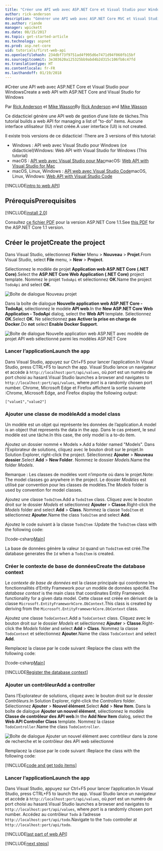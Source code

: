 ```yaml
---
title: "Créer une API web avec ASP.NET Core et Visual Studio pour Windows"
author: rick-anderson
description: "Générer une API web avec ASP.NET Core MVC et Visual Studio pour Windows"
ms.author: riande
manager: wpickett
ms.date: 08/15/2017
ms.topic: get-started-article
ms.technology: aspnet
ms.prod: asp.net-core
uid: tutorials/first-web-api
ms.openlocfilehash: 234dbf73f9751ad4f995d6e7471d94f060fb15bf
ms.sourcegitcommit: 3e303620a125325bb9abd4b2d315c106fb8c47fd
ms.translationtype: HT
ms.contentlocale: fr-FR
ms.lasthandoff: 01/19/2018
---
```

#<a name="create-a-web-api-with-aspnet-core-and-visual-studio-for-windows"></a><span data-ttu-id="e9850-103">Créer une API web avec ASP.NET Core et Visual Studio pour Windows</span><span class="sxs-lookup"><span data-stu-id="e9850-103">Create a web API with ASP.NET Core and Visual Studio for Windows</span></span>

<span data-ttu-id="e9850-104">Par [Rick Anderson](https://twitter.com/RickAndMSFT) et [Mike Wasson](https://github.com/mikewasson)</span><span class="sxs-lookup"><span data-stu-id="e9850-104">By [Rick Anderson](https://twitter.com/RickAndMSFT) and [Mike Wasson](https://github.com/mikewasson)</span></span>

<span data-ttu-id="e9850-105">Ce didacticiel génère une API web de gestion d’une liste de tâches.</span><span class="sxs-lookup"><span data-stu-id="e9850-105">This tutorial builds a web API for managing a list of "to-do" items.</span></span> <span data-ttu-id="e9850-106">Aucune interface utilisateur (IU) n’est créée.</span><span class="sxs-lookup"><span data-stu-id="e9850-106">A user interface (UI) is not created.</span></span>

<span data-ttu-id="e9850-107">Il existe trois versions de ce didacticiel :</span><span class="sxs-lookup"><span data-stu-id="e9850-107">There are 3 versions of this tutorial:</span></span>

* <span data-ttu-id="e9850-108">Windows : API web avec Visual Studio pour Windows (ce didacticiel)</span><span class="sxs-lookup"><span data-stu-id="e9850-108">Windows: Web API with Visual Studio for Windows (This tutorial)</span></span>
* <span data-ttu-id="e9850-109">macOS : [API web avec Visual Studio pour Mac](xref:tutorials/first-web-api-mac)</span><span class="sxs-lookup"><span data-stu-id="e9850-109">macOS: [Web API with Visual Studio for Mac](xref:tutorials/first-web-api-mac)</span></span>
* <span data-ttu-id="e9850-110">macOS, Linux, Windows : [API web avec Visual Studio Code](xref:tutorials/web-api-vsc)</span><span class="sxs-lookup"><span data-stu-id="e9850-110">macOS, Linux, Windows: [Web API with Visual Studio Code](xref:tutorials/web-api-vsc)</span></span>

<!-- WARNING: The code AND images in this doc are used by uid: tutorials/web-api-vsc, tutorials/first-web-api-mac and tutorials/first-web-api. If you change any code/images in this tutorial, update uid: tutorials/web-api-vsc -->

[!INCLUDE[intro to web API](../includes/webApi/intro.md)]

## <a name="prerequisites"></a><span data-ttu-id="e9850-111">Prérequis</span><span class="sxs-lookup"><span data-stu-id="e9850-111">Prerequisites</span></span>

[!INCLUDE[install 2.0](../includes/install2.0.md)]

<span data-ttu-id="e9850-112">Consultez [ce fichier PDF](https://github.com/aspnet/Docs/blob/master/aspnetcore/tutorials/first-web-api/_static/_webAPI.pdf) pour la version ASP.NET Core 1.1.</span><span class="sxs-lookup"><span data-stu-id="e9850-112">See [this PDF](https://github.com/aspnet/Docs/blob/master/aspnetcore/tutorials/first-web-api/_static/_webAPI.pdf) for the ASP.NET Core 1.1 version.</span></span>

## <a name="create-the-project"></a><span data-ttu-id="e9850-113">Créer le projet</span><span class="sxs-lookup"><span data-stu-id="e9850-113">Create the project</span></span>

<span data-ttu-id="e9850-114">Dans Visual Studio, sélectionnez **Fichier** Menu > **Nouveau** > **Projet**.</span><span class="sxs-lookup"><span data-stu-id="e9850-114">From Visual Studio, select **File** menu, > **New** > **Project**.</span></span>

<span data-ttu-id="e9850-115">Sélectionnez le modèle de projet **Application web ASP.NET Core (.NET Core)**.</span><span class="sxs-lookup"><span data-stu-id="e9850-115">Select the **ASP.NET Core Web Application (.NET Core)** project template.</span></span> <span data-ttu-id="e9850-116">Nommez le projet `TodoApi` et sélectionnez **OK**.</span><span class="sxs-lookup"><span data-stu-id="e9850-116">Name the project `TodoApi` and select **OK**.</span></span>

![Boîte de dialogue Nouveau projet](first-web-api/_static/new-project.png)

<span data-ttu-id="e9850-118">Dans la boîte de dialogue **Nouvelle application web ASP.NET Core - TodoApi**, sélectionnez le modèle **API web**.</span><span class="sxs-lookup"><span data-stu-id="e9850-118">In the **New ASP.NET Core Web Application - TodoApi** dialog, select the **Web API** template.</span></span> <span data-ttu-id="e9850-119">Sélectionnez **OK**.</span><span class="sxs-lookup"><span data-stu-id="e9850-119">Select **OK**.</span></span> <span data-ttu-id="e9850-120">Ne sélectionnez **pas** **Activer la prise en charge de Docker**.</span><span class="sxs-lookup"><span data-stu-id="e9850-120">Do **not** select **Enable Docker Support**.</span></span>

![Boîte de dialogue Nouvelle application web ASP.NET avec modèle de projet API web sélectionné parmi les modèles ASP.NET Core](first-web-api/_static/web-api-project.png)

### <a name="launch-the-app"></a><span data-ttu-id="e9850-122">Lancer l’application</span><span class="sxs-lookup"><span data-stu-id="e9850-122">Launch the app</span></span>

<span data-ttu-id="e9850-123">Dans Visual Studio, appuyez sur Ctrl+F5 pour lancer l’application.</span><span class="sxs-lookup"><span data-stu-id="e9850-123">In Visual Studio, press CTRL+F5 to launch the app.</span></span> <span data-ttu-id="e9850-124">Visual Studio lance un navigateur et accède à `http://localhost:port/api/values`, où *port* est un numéro de port choisi au hasard.</span><span class="sxs-lookup"><span data-stu-id="e9850-124">Visual Studio launches a browser and navigates to `http://localhost:port/api/values`, where *port* is a randomly chosen port number.</span></span> <span data-ttu-id="e9850-125">Chrome, Microsoft Edge et Firefox affichent la sortie suivante :</span><span class="sxs-lookup"><span data-stu-id="e9850-125">Chrome, Microsoft Edge, and Firefox display the following output:</span></span>

```
["value1","value2"]
```

### <a name="add-a-model-class"></a><span data-ttu-id="e9850-126">Ajouter une classe de modèle</span><span class="sxs-lookup"><span data-stu-id="e9850-126">Add a model class</span></span>

<span data-ttu-id="e9850-127">Un modèle est un objet qui représente les données de l’application.</span><span class="sxs-lookup"><span data-stu-id="e9850-127">A model is an object that represents the data in the app.</span></span> <span data-ttu-id="e9850-128">Dans le cas présent, le seul modèle est une tâche.</span><span class="sxs-lookup"><span data-stu-id="e9850-128">In this case, the only model is a to-do item.</span></span>

<span data-ttu-id="e9850-129">Ajoutez un dossier nommé « Models ».</span><span class="sxs-lookup"><span data-stu-id="e9850-129">Add a folder named "Models".</span></span> <span data-ttu-id="e9850-130">Dans l’Explorateur de solutions, cliquez avec le bouton droit sur le projet.</span><span class="sxs-lookup"><span data-stu-id="e9850-130">In Solution Explorer, right-click the project.</span></span> <span data-ttu-id="e9850-131">Sélectionnez **Ajouter** > **Nouveau dossier**.</span><span class="sxs-lookup"><span data-stu-id="e9850-131">Select **Add** > **New Folder**.</span></span> <span data-ttu-id="e9850-132">Nommez le dossier *Models*.</span><span class="sxs-lookup"><span data-stu-id="e9850-132">Name the folder *Models*.</span></span>

<span data-ttu-id="e9850-133">Remarque : Les classes de modèles vont n’importe où dans le projet.</span><span class="sxs-lookup"><span data-stu-id="e9850-133">Note: The model classes go anywhere in the project.</span></span> <span data-ttu-id="e9850-134">Le dossier *Modèles* est utilisé par convention pour les classes de modèles.</span><span class="sxs-lookup"><span data-stu-id="e9850-134">The *Models* folder is used by convention for model classes.</span></span>

<span data-ttu-id="e9850-135">Ajoutez une classe `TodoItem`.</span><span class="sxs-lookup"><span data-stu-id="e9850-135">Add a `TodoItem` class.</span></span> <span data-ttu-id="e9850-136">Cliquez avec le bouton droit sur le dossier *Models* et sélectionnez **Ajouter** > **Classe**.</span><span class="sxs-lookup"><span data-stu-id="e9850-136">Right-click the *Models* folder and select **Add** > **Class**.</span></span> <span data-ttu-id="e9850-137">Nommez la classe `TodoItem` et sélectionnez **Ajouter**.</span><span class="sxs-lookup"><span data-stu-id="e9850-137">Name the class `TodoItem` and select **Add**.</span></span>

<span data-ttu-id="e9850-138">Ajoutez le code suivant à la classe `TodoItem` :</span><span class="sxs-lookup"><span data-stu-id="e9850-138">Update the `TodoItem` class with the following code:</span></span>

[!code-csharp[Main](first-web-api/sample/TodoApi/Models/TodoItem.cs)]

<span data-ttu-id="e9850-139">La base de données génère la valeur `Id` quand un `TodoItem` est créé.</span><span class="sxs-lookup"><span data-stu-id="e9850-139">The database generates the `Id` when a `TodoItem` is created.</span></span>

### <a name="create-the-database-context"></a><span data-ttu-id="e9850-140">Créer le contexte de base de données</span><span class="sxs-lookup"><span data-stu-id="e9850-140">Create the database context</span></span>

<span data-ttu-id="e9850-141">Le *contexte de base de données* est la classe principale qui coordonne les fonctionnalités d’Entity Framework pour un modèle de données spécifié.</span><span class="sxs-lookup"><span data-stu-id="e9850-141">The *database context* is the main class that coordinates Entity Framework functionality for a given data model.</span></span> <span data-ttu-id="e9850-142">Cette classe est créée en dérivant de la classe `Microsoft.EntityFrameworkCore.DbContext`.</span><span class="sxs-lookup"><span data-stu-id="e9850-142">This class is created by deriving from the `Microsoft.EntityFrameworkCore.DbContext` class.</span></span>

<span data-ttu-id="e9850-143">Ajoutez une classe `TodoContext`.</span><span class="sxs-lookup"><span data-stu-id="e9850-143">Add a `TodoContext` class.</span></span> <span data-ttu-id="e9850-144">Cliquez avec le bouton droit sur le dossier *Models* et sélectionnez **Ajouter** > **Classe**.</span><span class="sxs-lookup"><span data-stu-id="e9850-144">Right-click the *Models* folder and select **Add** > **Class**.</span></span> <span data-ttu-id="e9850-145">Nommez la classe `TodoContext` et sélectionnez **Ajouter**.</span><span class="sxs-lookup"><span data-stu-id="e9850-145">Name the class `TodoContext` and select **Add**.</span></span>

<span data-ttu-id="e9850-146">Remplacez la classe par le code suivant :</span><span class="sxs-lookup"><span data-stu-id="e9850-146">Replace the class with the following code:</span></span>

[!code-csharp[Main](first-web-api/sample/TodoApi/Models/TodoContext.cs)]

[!INCLUDE[Register the database context](../includes/webApi/register_dbContext.md)]

### <a name="add-a-controller"></a><span data-ttu-id="e9850-147">Ajouter un contrôleur</span><span class="sxs-lookup"><span data-stu-id="e9850-147">Add a controller</span></span>

<span data-ttu-id="e9850-148">Dans l’Explorateur de solutions, cliquez avec le bouton droit sur le dossier *Contrôleurs*.</span><span class="sxs-lookup"><span data-stu-id="e9850-148">In Solution Explorer, right-click the *Controllers* folder.</span></span> <span data-ttu-id="e9850-149">Sélectionnez **Ajouter** > **Nouvel élément**.</span><span class="sxs-lookup"><span data-stu-id="e9850-149">Select **Add** > **New Item**.</span></span> <span data-ttu-id="e9850-150">Dans la boîte de dialogue **Ajouter un nouvel élément**, sélectionnez le modèle **Classe de contrôleur des API web**.</span><span class="sxs-lookup"><span data-stu-id="e9850-150">In the **Add New Item** dialog, select the **Web API Controller Class** template.</span></span> <span data-ttu-id="e9850-151">Nommez la classe `TodoController`.</span><span class="sxs-lookup"><span data-stu-id="e9850-151">Name the class `TodoController`.</span></span>

![Boîte de dialogue Ajouter un nouvel élément avec contrôleur dans la zone de recherche et le contrôleur des API web sélectionné](first-web-api/_static/new_controller.png)

<span data-ttu-id="e9850-153">Remplacez la classe par le code suivant :</span><span class="sxs-lookup"><span data-stu-id="e9850-153">Replace the class with the following code:</span></span>

[!INCLUDE[code and get todo items](../includes/webApi/getTodoItems.md)]

### <a name="launch-the-app"></a><span data-ttu-id="e9850-154">Lancer l’application</span><span class="sxs-lookup"><span data-stu-id="e9850-154">Launch the app</span></span>

<span data-ttu-id="e9850-155">Dans Visual Studio, appuyez sur Ctrl+F5 pour lancer l’application.</span><span class="sxs-lookup"><span data-stu-id="e9850-155">In Visual Studio, press CTRL+F5 to launch the app.</span></span> <span data-ttu-id="e9850-156">Visual Studio lance un navigateur et accède à `http://localhost:port/api/values`, où *port* est un numéro de port choisi au hasard.</span><span class="sxs-lookup"><span data-stu-id="e9850-156">Visual Studio launches a browser and navigates to `http://localhost:port/api/values`, where *port* is a randomly chosen port number.</span></span> <span data-ttu-id="e9850-157">Accédez au contrôleur `Todo` à l’adresse `http://localhost:port/api/todo`.</span><span class="sxs-lookup"><span data-stu-id="e9850-157">Navigate to the `Todo` controller at `http://localhost:port/api/todo`.</span></span>

[!INCLUDE[last part of web API](../includes/webApi/end.md)]

[!INCLUDE[next steps](../includes/webApi/next.md)]

